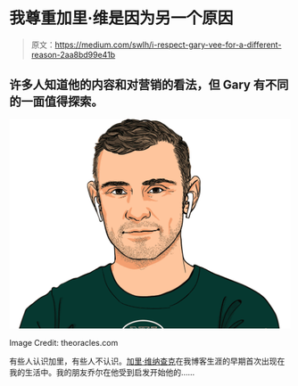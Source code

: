 # 我尊重加里·维是因为另一个原因

> 原文：<https://medium.com/swlh/i-respect-gary-vee-for-a-different-reason-2aa8bd99e41b>

## 许多人知道他的内容和对营销的看法，但 Gary 有不同的一面值得探索。

![](img/d94a7754aabfd78ef67fd960ec1ef4f8.png)

Image Credit: theoracles.com

有些人认识加里，有些人不认识。[加里·维纳查克](https://medium.com/u/c4ec9163657c?source=post_page-----2aa8bd99e41b--------------------------------)在我博客生涯的早期首次出现在我的生活中。我的朋友乔尔在他受到启发开始他的……